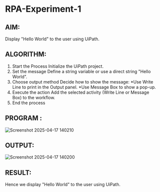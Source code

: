 # RPA-Experiment-1
## AIM:
Display "Hello World" to the user using UiPath.

## ALGORITHM:
1. Start the Process
Initialize the UiPath project.
2. Set the message
Define a string variable or use a direct string "Hello World".
3. Choose output method
Decide how to show the message:
    *Use Write Line to print in the Output panel.
    *Use Message Box to show a pop-up.
4. Execute the action
Add the selected activity (Write Line or Message Box) to the workflow.
5. End the process

 ## PROGRAM :
 ![Screenshot 2025-04-17 140210](https://github.com/user-attachments/assets/30e2b090-bedf-483f-9c8a-8c61bbdc17f9)

## OUTPUT:
![Screenshot 2025-04-17 140200](https://github.com/user-attachments/assets/bf4793b5-e0d0-4e47-b977-b01e2345fb71)

## RESULT:
   Hence we display "Hello World" to the user using UiPath.
